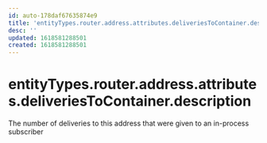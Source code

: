 ```yaml
---
id: auto-178daf67635874e9
title: 'entityTypes.router.address.attributes.deliveriesToContainer.description'
desc: ''
updated: 1618581288501
created: 1618581288501
---
```

# entityTypes.router.address.attributes.deliveriesToContainer.description

The number of deliveries to this address that were given to an in-process subscriber